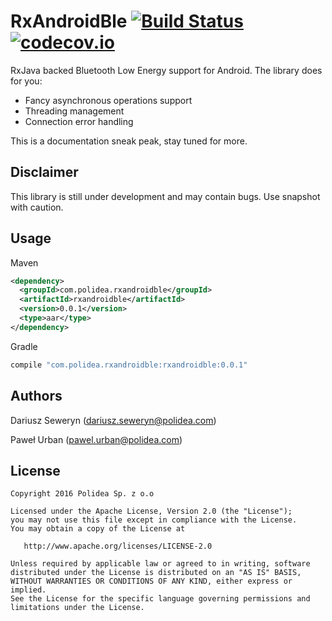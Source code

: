 RxAndroidBle [![Build Status](https://travis-ci.org/Polidea/RxAndroidBle.svg?branch=master)](https://travis-ci.org/Polidea/RxAndroidBle) [![codecov.io](https://codecov.io/github/Polidea/RxAndroidBle/coverage.svg?branch=master)](https://codecov.io/github/Polidea/RxAndroidBle?branch=master)
========================================================================================================================================

RxJava backed Bluetooth Low Energy support for Android. The library does for you:

 * Fancy asynchronous operations support
 * Threading management
 * Connection error handling
 
This is a documentation sneak peak, stay tuned for more.

Disclaimer
-------
This library is still under development and may contain bugs. Use snapshot with caution.

Usage
-------

Maven

```xml
<dependency>
  <groupId>com.polidea.rxandroidble</groupId>
  <artifactId>rxandroidble</artifactId>
  <version>0.0.1</version>
  <type>aar</type>
</dependency>
```

Gradle

```java
compile "com.polidea.rxandroidble:rxandroidble:0.0.1"
```
Authors
-------
Dariusz Seweryn (dariusz.seweryn@polidea.com)

Paweł Urban (pawel.urban@polidea.com)

License
-------

    Copyright 2016 Polidea Sp. z o.o 

    Licensed under the Apache License, Version 2.0 (the "License");
    you may not use this file except in compliance with the License.
    You may obtain a copy of the License at

       http://www.apache.org/licenses/LICENSE-2.0

    Unless required by applicable law or agreed to in writing, software
    distributed under the License is distributed on an "AS IS" BASIS,
    WITHOUT WARRANTIES OR CONDITIONS OF ANY KIND, either express or implied.
    See the License for the specific language governing permissions and
    limitations under the License.
